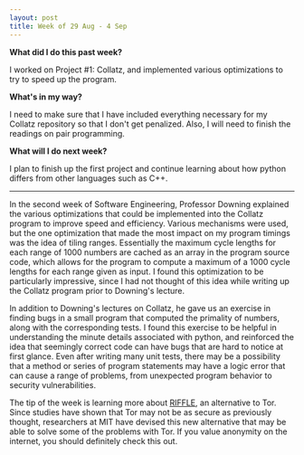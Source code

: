 ```yaml
---
layout: post
title: Week of 29 Aug - 4 Sep
---
```

<b>What did I do this past week?</b><br>
<p>I worked on Project #1: Collatz, and implemented various optimizations to try to speed up the program.</p>
<b>What's in my way?</b><br>
<p>I need to make sure that I have included everything necessary for my Collatz repository so that I don't get penalized. Also, I will need to finish the readings on pair programming.</p>
<b>What will I do next week?</b><br>
<p>I plan to finish up the first project and continue learning about how python differs from other languages such as C++.</p>
<hr>
<p class="indented">In the second week of Software Engineering, Professor Downing explained the various optimizations that could be implemented into the Collatz program to improve speed and efficiency. Various mechanisms were used, but the one optimization that made the most impact on my program timings was the idea of tiling ranges. Essentially the maximum cycle lengths for each range of 1000 numbers are cached as an array in the program source code, which allows for the program to compute a maximum of a 1000 cycle lengths for each range given as input. I found this optimization to be particularly impressive, since I had not thought of this idea while writing up the Collatz program prior to Downing's lecture. </p><!--more-->
<p class="indented">In addition to Downing's lectures on Collatz, he gave us an exercise in finding bugs in a small program that computed the primality of numbers, along with the corresponding tests. I found this exercise to be helpful in understanding the minute details associated with python, and reinforced the idea that seemingly correct code can have bugs that are hard to notice at first glance. Even after writing many unit tests, there may be a possibility that a method or series of program statements may have a logic error that can cause a range of problems, from unexpected program behavior to security vulnerabilities.</p>
<p class="indented">The tip of the week is learning more about <a href= "http://www.hackcave.net/2016/07/riffle-better-tor-alternative-to.html">RIFFLE</a>, an alternative to Tor. Since studies have shown that Tor may not be as secure as previously thought, researchers at MIT have devised this new alternative that may be able to solve some of the problems with Tor. If you value anonymity on the internet, you should definitely check this out.</p>
